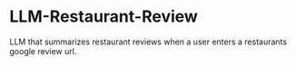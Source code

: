 # LLM-Restaurant-Review
LLM that summarizes restaurant reviews when a user enters a restaurants google review url.
